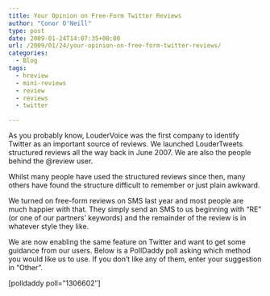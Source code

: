 ```yaml
---
title: Your Opinion on Free-Form Twitter Reviews
author: "Conor O'Neill"
type: post
date: 2009-01-24T14:07:35+00:00
url: /2009/01/24/your-opinion-on-free-form-twitter-reviews/
categories:
  - Blog
tags:
  - hreview
  - mini-reviews
  - review
  - reviews
  - twitter

---
```

As you probably know, LouderVoice was the first company to identify Twitter as an important source of reviews. We launched LouderTweets structured reviews all the way back in June 2007. We are also the people behind the @review user.

Whilst many people have used the structured reviews since then, many others have found the structure difficult to remember or just plain awkward.

We turned on free-form reviews on SMS last year and most people are much happier with that. They simply send an SMS to us beginning with &#8220;RE&#8221; (or one of our partners&#8217; keywords) and the remainder of the review is in whatever style they like.

We are now enabling the same feature on Twitter and want to get some guidance from our users. Below is a PollDaddy poll asking which method you would like us to use. If you don&#8217;t like any of them, enter your suggestion in &#8220;Other&#8221;.

[polldaddy poll=&#8221;1306602&#8243;]